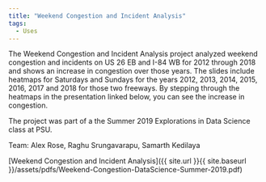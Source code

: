 ```yaml
---
title: "Weekend Congestion and Incident Analysis"
tags:
  - Uses
---
```


The Weekend Congestion and Incident Analysis project analyzed weekend congestion and incidents on US 26 EB and I-84 WB for 2012
through 2018 and shows an increase in congestion over those years. The slides include heatmaps for Saturdays and Sundays for the
years 2012, 2013, 2014, 2015, 2016, 2017 and 2018 for those two freeways. By stepping through the heatmaps in the presentation linked
below, you can see the increase in congestion.

The project was part of a the Summer 2019 Explorations in Data Science class at PSU.

Team: Alex Rose, Raghu Srungavarapu, Samarth Kedilaya

[Weekend Congestion and Incident Analysis]({{ site.url }}{{ site.baseurl }}/assets/pdfs/Weekend-Congestion-DataScience-Summer-2019.pdf)
